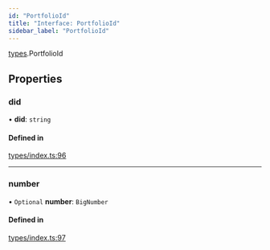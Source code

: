 ```yaml
---
id: "PortfolioId"
title: "Interface: PortfolioId"
sidebar_label: "PortfolioId"
---
```


[types](../../../modules/Types/Types.md).PortfolioId

## Properties

### did

• **did**: `string`

#### Defined in

[types/index.ts:96](https://github.com/PolymeshAssociation/polymesh-sdk/blob/5a778578/src/types/index.ts#L96)

___

### number

• `Optional` **number**: `BigNumber`

#### Defined in

[types/index.ts:97](https://github.com/PolymeshAssociation/polymesh-sdk/blob/5a778578/src/types/index.ts#L97)

